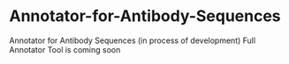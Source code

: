 # Annotator-for-Antibody-Sequences
Annotator for Antibody Sequences (in process of development)
Full Annotator Tool is coming soon
